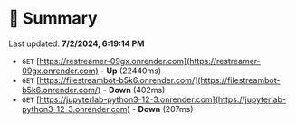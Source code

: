 # 📖 Summary
Last updated: **7/2/2024, 6:19:14 PM**

- `GET` [https://restreamer-09gx.onrender.com](https://restreamer-09gx.onrender.com) - **Up** (22440ms)
- `GET` [https://filestreambot-b5k6.onrender.com/](https://filestreambot-b5k6.onrender.com/) - **Down** (402ms)
- `GET` [https://jupyterlab-python3-12-3.onrender.com](https://jupyterlab-python3-12-3.onrender.com) - **Down** (207ms)
